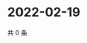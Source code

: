 # 2022-02-19

共 0 条

<!-- BEGIN WEIBO -->
<!-- 最后更新时间 Sat Feb 19 2022 02:01:22 GMT+0800 (China Standard Time) -->

<!-- END WEIBO -->
